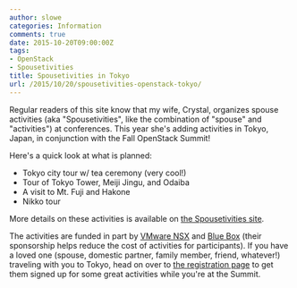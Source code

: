 ```yaml
---
author: slowe
categories: Information
comments: true
date: 2015-10-20T09:00:00Z
tags:
- OpenStack
- Spousetivities
title: Spousetivities in Tokyo
url: /2015/10/20/spousetivities-openstack-tokyo/
---
```


Regular readers of this site know that my wife, Crystal, organizes spouse activities (aka "Spousetivities", like the combination of "spouse" and "activities") at conferences. This year she's adding activities in Tokyo, Japan, in conjunction with the Fall OpenStack Summit!

Here's a quick look at what is planned:

* Tokyo city tour w/ tea ceremony (very cool!)
* Tour of Tokyo Tower, Meiji Jingu, and Odaiba
* A visit to Mt. Fuji and Hakone
* Nikko tour

More details on these activities is available on [the Spousetivities site][link-4].

The activities are funded in part by [VMware NSX][link-1] and [Blue Box][link-2] (their sponsorship helps reduce the cost of activities for participants). If you have a loved one (spouse, domestic partner, family member, friend, whatever!) traveling with you to Tokyo, head on over to [the registration page][link-3] to get them signed up for some great activities while you're at the Summit.

[link-1]: http://www.vmware.com/products/nsx/
[link-2]: https://www.blueboxcloud.com/
[link-3]: https://www.eventbrite.com/e/spousetivities-at-openstack-summit-tokyo-2015-tickets-18814031274
[link-4]: http://spousetivities.com/2015/10/spousetivities-is-going-to-openstack-summit-in-tokyo/
